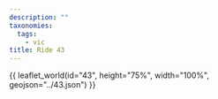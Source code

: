```yaml
---
description: ""
taxonomies:
  tags:
    - vic
title: Ride 43
---
```


{{ leaflet_world(id="43", height="75%", width="100%", geojson="../43.json") }}
